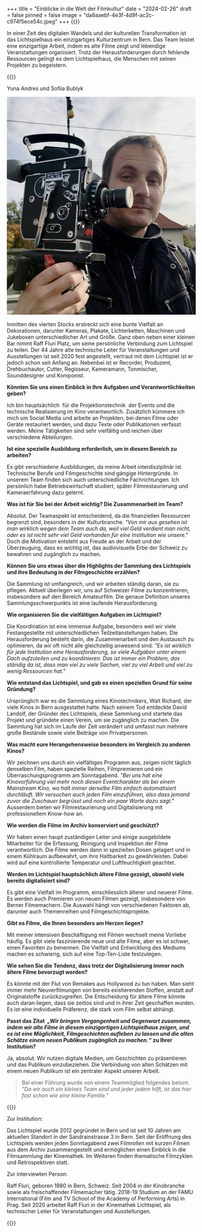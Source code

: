 +++
title = "Einblicke in die Welt der Filmkultur"
date = "2024-02-26"
draft = false
pinned = false
image = "da6aaebf-4e3f-4d9f-ac2c-c974f5ece54c.jpeg"
+++
{{<lead>}}

In einer Zeit des digitalen Wandels und der kulturellen Transformation ist das Lichtspielhaus ein einzigartiges Kulturzentrum in Bern. Das Team leistet eine einzigartige Arbeit, indem es alte Filme zeigt und lebendige Veranstaltungen organisiert. Trotz der Herausforderungen durch fehlende Ressourcen gelingt es dem Lichtspielhaus, die Menschen mit seinen Projekten zu begeistern.

{{</lead>}}

<!--StartFragment-->

Yuna Andres und Sofiia Bublyk

<!--EndFragment-->

![Mitglied des Lichtspiel-Teams Raff Fluri (verfügbar unter www.swissfilms.ch Stand: 20.12.2023)](da6aaebf-4e3f-4d9f-ac2c-c974f5ece54c.jpeg)

<!--StartFragment-->

Inmitten des vierten Stocks erstreckt sich eine bunte Vielfalt an Dekorationen, darunter Kameras, Plakate, Lichterketten, Maschinen und Jukeboxen unterschiedlicher Art und Größe. Ganz oben neben einer kleinen Bar nimmt Raff Fluri Platz, um seine persönliche Verbindung zum Lichtspiel zu teilen. Der 44 Jahre alte technische Leiter für Veranstaltungen und Ausstellungen ist seit 2020 fest angestellt, vertraut mit dem Lichtspiel ist er jedoch schon seit Anfang an. Nebenbei ist er Recorder, Produzent, Drehbuchautor, Cutter, Regisseur, Kameramann, Tonmischer, Sounddesigner und Komponist.

**Könnten Sie uns einen Einblick in Ihre Aufgaben und Verantwortlichkeiten geben?**

Ich bin hauptsächlich  für die Projektionstechnik  der Events und die technische Realisierung im Kino verantwortlich. Zusätzlich kümmere ich mich um Social Media und arbeite an Projekten, bei denen Filme oder Geräte restauriert werden, und dazu Texte oder Publikationen verfasst werden. Meine Tätigkeiten sind sehr vielfältig und reichen über verschiedene Abteilungen.

**Ist eine spezielle Ausbildung erforderlich, um in diesem Bereich zu arbeiten?**

Es gibt verschiedene Ausbildungen, da meine Arbeit interdisziplinär ist. Technische Berufe und Filmgeschichte sind gängige Hintergründe. In unserem Team finden sich auch unterschiedliche Fachrichtungen. Ich persönlich habe Betriebswirtschaft studiert, später Filmrestaurierung und Kameraerfahrung dazu gelernt.

**Was ist für Sie bei der Arbeit wichtig? Die Zusammenarbeit im Team?**

Absolut. Der Teamaspekt ist entscheidend, da die finanziellen Ressourcen begrenzt sind, besonders in der Kulturbranche. *"Von mir aus gesehen ist man wirklich wegen dem Team auch da, weil viel Geld verdient man nicht, oder es ist nicht sehr viel Geld vorhanden für eine Institution wie unsere."* Doch die Motivation entsteht aus Freude an der Arbeit und der Überzeugung, dass es wichtig ist, das audiovisuelle Erbe der Schweiz zu bewahren und zugänglich zu machen.

**Können Sie uns etwas über die Highlights der Sammlung des Lichtspiels und ihre Bedeutung in der Filmgeschichte erzählen?**

Die Sammlung ist umfangreich, und wir arbeiten ständig daran, sie zu pflegen. Aktuell überlegen wir, uns auf Schweizer Filme zu konzentrieren, insbesondere auf den Bereich Amateurfilm. Die genaue Definition unseres Sammlungsschwerpunkts ist eine laufende Herausforderung.

**Wie organisieren Sie die vielfältigen Aufgaben im Lichtspiel?**

Die Koordination ist eine immense Aufgabe, besonders weil wir viele Festangestellte mit unterschiedlichen Teilzeitanstellungen haben. Die Herausforderung besteht darin, die Zusammenarbeit und den Austausch zu optimieren, da wir oft nicht alle gleichzeitig anwesend sind. *"Es ist wirklich für jede Institution eine Herausforderung, so viele Aufgaben unter einem Dach aufzuteilen und zu koordinieren. Das ist immer ein Problem, das ständig da ist, dass man viel zu viele Sachen, viel zu viel Arbeit und viel zu wenig Ressourcen hat."*

**Wie entstand das Lichtspiel, und gab es einen speziellen Grund für seine Gründung?**

Ursprünglich war es die Sammlung eines Kinotechnikers, Walt Richard, der viele Kinos in Bern ausgestattet hatte. Nach seinem Tod entdeckte David Landolf, der Gründer des Lichtspiels, diese Sammlung und startete das Projekt und gründete einen Verein, um sie zugänglich zu machen. Die Sammlung hat sich im Laufe der Zeit verändert und umfasst nun mehrere große Bestände sowie viele Beiträge von Privatpersonen.

**Was macht eure Herangehensweise besonders im Vergleich zu anderen Kinos?**

Wir zeichnen uns durch ein vielfältiges Programm aus, zeigen nicht täglich denselben Film, haben spezielle Reihen, Filmpremieren und ein Überraschungsprogramm am Sonntagabend. *"Bei uns hat eine Kinovorführung viel mehr noch diesen Eventcharakter als bei einem Mainstream Kino, wo halt immer derselbe Film einfach automatisiert durchläuft. Wir versuchen auch jeden Film einzuführen, also dass jemand zuvor die Zuschauer begrüsst und noch ein paar Worte dazu sagt."* Ausserdem bieten wir Filmrestaurierung und Digitalisierung mit professionellem Know-how an.

**Wie werden die Filme im Archiv konserviert und geschützt?**

Wir haben einen haupt zuständigen Leiter und einige ausgebildete Mitarbeiter für die Erfassung, Reinigung und Inspektion der Filme verantwortlich. Die Filme werden dann in speziellen Dosen gelagert und in einem Kühlraum aufbewahrt, um ihre Haltbarkeit zu gewährleisten. Dabei wird auf eine kontrollierte Temperatur und Luftfeuchtigkeit geachtet.

**Werden im Lichtspiel hauptsächlich ältere Filme gezeigt, obwohl viele bereits digitalisiert sind?**

Es gibt eine Vielfalt im Programm, einschliesslich älterer und neuerer Filme. Es werden auch Premieren von neuen Filmen gezeigt, insbesondere von Berner Filmemachern. Die Auswahl hängt von verschiedenen Faktoren ab, darunter auch Themenreihen und Filmgeschichtsprojekte.

**Gibt es Filme, die Ihnen besonders am Herzen liegen?**

Mit meiner intensiven Beschäftigung mit Filmen wechselt meine Vorliebe häufig. Es gibt viele faszinierende neue und alte Filme, aber es ist schwer, einen Favoriten zu benennen. Die Vielfalt und Entwicklung des Mediums machen es schwierig, sich auf eine Top-Ten-Liste festzulegen.

**Wie sehen Sie die Tendenz, dass trotz der Digitalisierung immer noch ältere Filme bevorzugt werden?**

Es könnte mit der Flut von Remakes aus Hollywood zu tun haben. Man sieht immer mehr Neuverfilmungen von bereits existierenden Stoffen, anstatt auf Originalstoffe zurückzugreifen. Die Entscheidung für ältere Filme könnte auch daran liegen, dass sie zeitlos sind und in ihrer Zeit geschaffen wurden. Es ist eine individuelle Präferenz, die stark vom Film selbst abhängt.

**Passt das Zitat  *„Wir bringen Vergangenheit und Gegenwart zusammen, indem wir alte Filme in diesem einzigartigen Lichtspielhaus zeigen, und es ist eine Möglichkeit, Filmgeschichten aufleben zu lassen und die alten Schätze einem neuen Publikum zugänglich zu machen.“* zu Ihrer Institution?**

Ja, absolut. Wir nutzen digitale Medien, um Geschichten zu präsentieren und das Publikum einzubeziehen. Die Verbindung von alten Schätzen mit einem neuen Publikum ist ein zentraler Aspekt unserer Arbeit.

> Bei einer Führung wurde von einem Teammitglied folgendes betont: *"Da wir auch ein kleines Team sind und jeder jedem hilft, ist das hier fast schon wie eine kleine Familie."*

{{<box>}}

Zur Institution:

Das Lichtspiel wurde 2012 gegründet in Bern und ist seit 10 Jahren am aktuellen Standort in der Sandrainstrasse 3 in Bern. Seit der Eröffnung des Lichtspiels werden jeden Sonntagabend zwei Filmrollen mit kurzen Filmen aus dem Archiv zusammengestellt und ermöglichen einen Einblick in die Filmsammlung der Kinemathek. Im Weiteren finden thematische Filmzyklen und Retrospektiven statt. 

Zur interviewten Person:

Raff Fluri, geboren 1980 in Bern, Schweiz. Seit 2004 in der Kinobranche sowie als freischaffender Filmemacher tätig. 2018-19 Studium an der FAMU International (Film and TV School of the Academy of Performing Arts) in Prag. Seit 2020 arbeitet Raff Fluri in der Kinemathek Lichtspiel, als technischer Leiter für Veranstaltungen und Ausstellungen.

{{</box>}}

<!--EndFragment-->